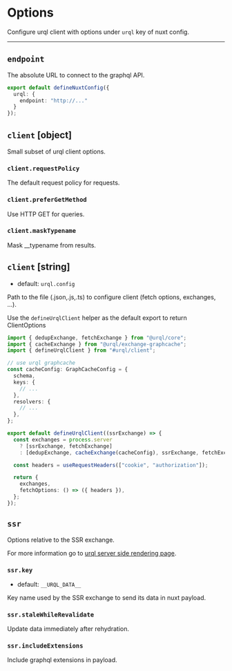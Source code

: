 # Options

Configure urql client with options under `urql` key of nuxt config.

---

## `endpoint`

The absolute URL to connect to the graphql API.

```ts [nuxt.config]
export default defineNuxtConfig({
  urql: {
    endpoint: "http://..."
  }
});
```

## `client` \[object\]

Small subset of urql client options.

### `client.requestPolicy`

The default request policy for requests.

### `client.preferGetMethod`

Use HTTP GET for queries.

### `client.maskTypename`

Mask __typename from results.

## `client` \[string\]

- default: `urql.config`

Path to the file (.json,.js,.ts) to configure client (fetch options, exchanges, ...).

Use the `defineUrqlClient` helper as the default export to return ClientOptions

```ts [urql.config.ts]
import { dedupExchange, fetchExchange } from "@urql/core";
import { cacheExchange } from "@urql/exchange-graphcache";
import { defineUrqlClient } from "#urql/client";

// use urql graphcache
const cacheConfig: GraphCacheConfig = {
  schema,
  keys: {
    // ...
  },
  resolvers: {
    // ...
  },
};

export default defineUrqlClient((ssrExchange) => {
  const exchanges = process.server
    ? [ssrExchange, fetchExchange]
    : [dedupExchange, cacheExchange(cacheConfig), ssrExchange, fetchExchange];

  const headers = useRequestHeaders(["cookie", "authorization"]);

  return {
    exchanges,
    fetchOptions: () => ({ headers }),
  };
});
```

## `ssr`

Options relative to the SSR exchange.

For more information go to [urql server side rendering page](https://formidable.com/open-source/urql/docs/advanced/server-side-rendering/).

### `ssr.key`

- default: `__URQL_DATA__`

Key name used by the SSR exchange to send its data in nuxt payload.

### `ssr.staleWhileRevalidate`

Update data immediately after rehydration.

### `ssr.includeExtensions`

Include graphql extensions in payload.
